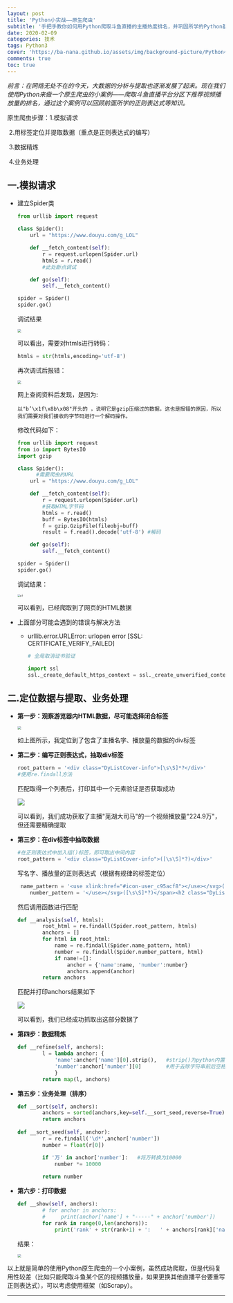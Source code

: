 ```yaml
---
layout: post
title: 'Python小实战——原生爬虫'
subtitle: '手把手教你如何用Python爬取斗鱼直播的主播热度排名，并巩固所学的Python基础知识。'
date: 2020-02-09
categories: 技术
tags: Python3
cover: 'https://ba-nana.github.io/assets/img/background-picture/Python小实战——原生爬虫.png'
comments: true
toc: true
---
```




*前言：在网络无处不在的今天，大数据的分析与提取也逐渐发展了起来。现在我们使用Python来做一个原生爬虫的小案例——爬取斗鱼直播平台分区下推荐视频播放量的排名，通过这个案例可以回顾前面所学的正则表达式等知识。*



原生爬虫步骤：1.模拟请求

​							2.用标签定位并提取数据（重点是正则表达式的编写）

​							3.数据精炼

​							4.业务处理



## 一.模拟请求

* 建立Spider类

  ~~~python
  from urllib import request
  
  class Spider():
      url = "https://www.douyu.com/g_LOL"
  
      def __fetch_content(self):
          r = request.urlopen(Spider.url)
          htmls = r.read()
          #此处断点调试
  
      def go(self):
          self.__fetch_content()
  
  spider = Spider()
  spider.go()
  ~~~

  调试结果

  <img src="../../../assets/img/Python实践——原生爬虫/p1.png" style="zoom:50%;" />

  可以看出，需要对htmls进行转码：

  ~~~python
  htmls = str(htmls,encoding='utf-8')
  ~~~

  再次调试后报错：

  <img src="../../../assets/img/Python实践——原生爬虫/p2.png" style="zoom:50%;" />

  网上查阅资料后发现，是因为:

  ~~~
  以"b’\x1f\x8b\x08"开头的 ，说明它是gzip压缩过的数据，这也是报错的原因，所以我们需要对我们接收的字节码进行一个解码操作。
  ~~~

  修改代码如下：

  ~~~python
  from urllib import request
  from io import BytesIO
  import gzip
  
  class Spider():
    	#需要爬虫的URL
      url = "https://www.douyu.com/g_LOL"
  
      def __fetch_content(self):
          r = request.urlopen(Spider.url)
          #获取HTML字节码
          htmls = r.read()
          buff = BytesIO(htmls)
          f = gzip.GzipFile(fileobj=buff)
          result = f.read().decode('utf-8')	#解码
  
      def go(self):
          self.__fetch_content()
  
  spider = Spider()
  spider.go()
  ~~~

  调试结果：

  <img src="../../../assets/img/Python实践——原生爬虫/p3.png" alt="p3" style="zoom:38%;" />

  可以看到，已经爬取到了网页的HTML数据

* 上面部分可能会遇到的错误与解决方法

  * urllib.error.URLError: urlopen error [SSL: CERTIFICATE_VERIFY_FAILED]

    ~~~python
    # 全局取消证书验证
    
    import ssl
    ssl._create_default_https_context = ssl._create_unverified_context
    ~~~



## 二.定位数据与提取、业务处理

* **第一步：观察游览器内HTML数据，尽可能选择闭合标签**

  <img src="../../../assets/img/Python实践——原生爬虫/p4.png" style="zoom:50%;" />

  如上图所示，我定位到了包含了主播名字、播放量的数据的div标签

* **第二步：编写正则表达式，抽取div标签**

  ~~~python
  root_pattern = '<div class="DyListCover-info">[\s\S]*?</div>'
  #使用re.findall方法
  ~~~

  匹配取得一个列表后，打印其中一个元素验证是否获取成功

  ![](../../../assets/img/Python实践——原生爬虫/p5.png)

  可以看到，我们成功获取了主播"芜湖大司马"的一个视频播放量"224.9万"，但还需要精确提取

* **第三步：在div标签中抽取数据**

  ~~~python
  #在正则表达式中加入组()标签，即可取出中间内容
  root_pattern = '<div class="DyListCover-info">([\s\S]*?)</div>'
  ~~~

  写名字、播放量的正则表达式（根据有规律的标签定位）

  ~~~python
   name_pattern = '<use xlink:href="#icon-user_c95acf8"></use></svg>([\s\S]*?)</h2>'
      number_pattern = '</use></svg>([\s\S]*?)</span><h2 class="DyListCover-user is-template">'
  ~~~

  然后调用函数进行匹配

  ~~~python
  def __analysis(self, htmls):
          root_html = re.findall(Spider.root_pattern, htmls)
          anchors = []
          for html in root_html:
              name = re.findall(Spider.name_pattern, html)
              number = re.findall(Spider.number_pattern, html)
              if name!=[]:
                  anchor = {'name':name, 'number':number}
                  anchors.append(anchor)
          return anchors
  ~~~

  匹配并打印anchors结果如下

  ![](../../../assets/img/Python实践——原生爬虫/p6.png)

  可以看到，我们已经成功抓取出这部分数据了

* **第四步：数据精炼**

  ~~~ python
  def __refine(self, anchors):
          l = lambda anchor: {
              'name':anchor['name'][0].strip(),   #strip()为python内置函数
              'number':anchor['number'][0]        #用于去除字符串前后空格
              } 
          return map(l, anchors)
  ~~~

* **第五步：业务处理（排序）**
  ~~~python
  def __sort(self, anchors):
          anchors = sorted(anchors,key=self.__sort_seed,reverse=True) #第二个参数为key，指定比较大小的元素，第三个参数reverse可调整顺序或倒序排序
          return anchors
      
  def __sort_seed(self, anchor):
          r = re.findall('\d*',anchor['number'])
          number = float(r[0])
  
          if '万' in anchor['number']:	#将万转换为10000
              number *= 10000
              
          return number
  ~~~

* **第六步：打印数据**

  ~~~python
  def __show(self, anchors):
          # for anchor in anchors:
          #     print(anchor['name'] + "-----" + anchor['number'])
          for rank in range(0,len(anchors)):
              print('rank' + str(rank+1) + ':   ' + anchors[rank]['name']+'   '+ anchors[rank]['number'])
  ~~~

  结果：

  <img src="../../../assets/img/Python实践——原生爬虫/p7.png" style="zoom:50%;" />



以上就是简单的使用Python原生爬虫的一个小案例，虽然成功爬取，但是代码复用性较差（比如只能爬取斗鱼某个区的视频播放量，如果更换其他直播平台要重写正则表达式），可以考虑使用框架（如Scrapy）。

------

